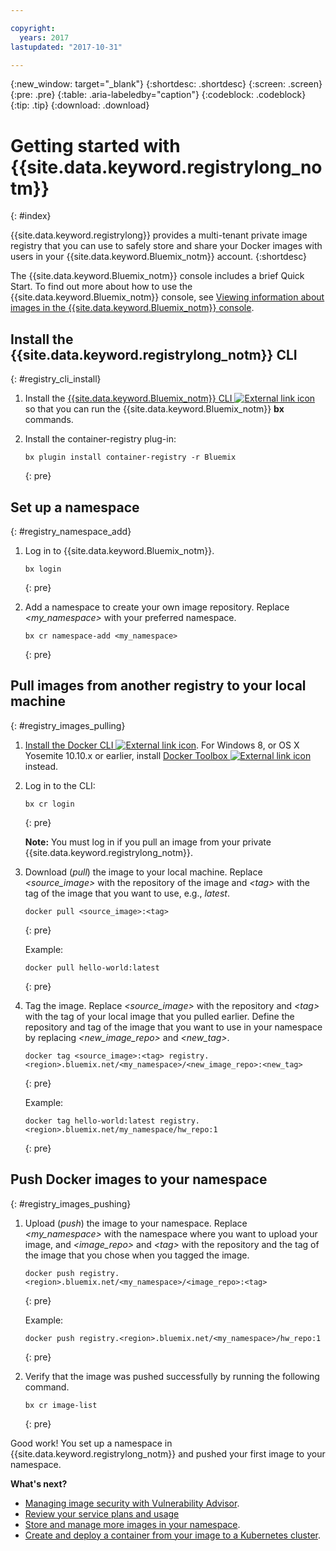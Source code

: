 ```yaml
---

copyright:
  years: 2017
lastupdated: "2017-10-31"

---
```


{:new_window: target="_blank"}
{:shortdesc: .shortdesc}
{:screen: .screen}
{:pre: .pre}
{:table: .aria-labeledby="caption"}
{:codeblock: .codeblock}
{:tip: .tip} 
{:download: .download}


# Getting started with {{site.data.keyword.registrylong_notm}}
{: #index}

{{site.data.keyword.registrylong}} provides a multi-tenant private image registry that you can use to safely store and share your Docker images with users in your {{site.data.keyword.Bluemix_notm}} account.
{:shortdesc}

The {{site.data.keyword.Bluemix_notm}} console includes a brief Quick Start. To find out more about how to use the {{site.data.keyword.Bluemix_notm}} console, see [Viewing information about images in the {{site.data.keyword.Bluemix_notm}} console](registry_ui.html).


## Install the {{site.data.keyword.registrylong_notm}} CLI
{: #registry_cli_install}

1.  Install the [{{site.data.keyword.Bluemix_notm}} CLI ![External link icon](../../icons/launch-glyph.svg "External link icon")](http://clis.ng.bluemix.net/ui/home.html) so that you can run the {{site.data.keyword.Bluemix_notm}} **bx** commands.
2.  Install the container-registry plug-in:

    ```
    bx plugin install container-registry -r Bluemix
    ```
    {: pre}


## Set up a namespace
{: #registry_namespace_add}

1.  Log in to {{site.data.keyword.Bluemix_notm}}.

    ```
    bx login
    ```
    {: pre}

2.  Add a namespace to create your own image repository. Replace _&lt;my_namespace&gt;_ with your preferred namespace.

    ```
    bx cr namespace-add <my_namespace>
    ```
    {: pre}


## Pull images from another registry to your local machine
{: #registry_images_pulling}

1.  [Install the Docker CLI ![External link icon](../../icons/launch-glyph.svg "External link icon")](https://www.docker.com/community-edition#/download). For Windows 8, or OS X Yosemite 10.10.x or earlier, install [Docker Toolbox ![External link icon](../../icons/launch-glyph.svg "External link icon")](https://www.docker.com/products/docker-toolbox) instead.

2.  Log in to the CLI:

    ```
    bx cr login
    ```
    {: pre}

    **Note:** You must log in if you pull an image from your private {{site.data.keyword.registrylong_notm}}.

3.  Download (_pull_) the image to your local machine. Replace _&lt;source_image&gt;_ with the repository of the image and _&lt;tag&gt;_ with the tag of the image that you want to use, e.g., _latest_.

    ```
    docker pull <source_image>:<tag>
    ```
    {: pre}

    Example:

    ```
    docker pull hello-world:latest
    ```
    {: pre}

4.  Tag the image. Replace _&lt;source_image&gt;_ with the repository and _&lt;tag&gt;_ with the tag of your local image that you pulled earlier. Define the repository and tag of the image that you want to use in your namespace by replacing _&lt;new_image_repo&gt;_ and _&lt;new_tag&gt;_.

    ```
    docker tag <source_image>:<tag> registry.<region>.bluemix.net/<my_namespace>/<new_image_repo>:<new_tag>
    ```
    {: pre}

    Example:

    ```
    docker tag hello-world:latest registry.<region>.bluemix.net/my_namespace/hw_repo:1
    ```
    {: pre}


## Push Docker images to your namespace
{: #registry_images_pushing}

1.  Upload (_push_) the image to your namespace. Replace _&lt;my_namespace&gt;_ with the namespace where you want to upload your image, and _&lt;image_repo&gt;_ and _&lt;tag&gt;_ with the repository and the tag of the image that you chose when you tagged the image.

    ```
    docker push registry.<region>.bluemix.net/<my_namespace>/<image_repo>:<tag>
    ```
    {: pre}

    Example:

    ```
    docker push registry.<region>.bluemix.net/<my_namespace>/hw_repo:1
    ```
    {: pre}

2.  Verify that the image was pushed successfully by running the following command.

    ```
    bx cr image-list
    ```
    {: pre}


Good work! You set up a namespace in {{site.data.keyword.registrylong_notm}} and pushed your first image to your namespace.

**What's next?**

-   [Managing image security with Vulnerability Advisor](../va/va_index.html).
-   [Review your service plans and usage](registry_overview.html#registry_plans)
-   [Store and manage more images in your namespace](registry_images_.html).
-   [Create and deploy a container from your image to a Kubernetes cluster](../../containers/cs_cluster.html).


